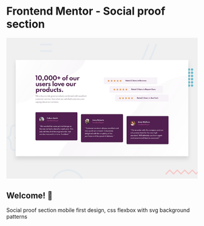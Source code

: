 # Frontend Mentor - Social proof section

![Design preview for the FAQ accordion card coding challenge](./design/desktop-preview.jpg)

## Welcome! 👋

Social proof section mobile first design, css flexbox with svg background patterns